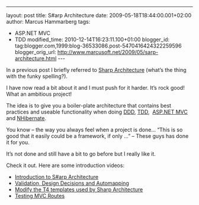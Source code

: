 ---
layout: post
title: S#arp Architecture
date: 2009-05-18T18:44:00.001+02:00
author: Marcus Hammarberg
tags:
  - ASP.NET MVC
  - TDD
modified_time: 2010-12-14T16:23:11.100+01:00
blogger_id: tag:blogger.com,1999:blog-36533086.post-5470416424322259596
blogger_orig_url: http://www.marcusoft.net/2009/05/sarp-architecture.html ---

In a previous post I briefly referred to [Sharp
Architecture](http://code.google.com/p/sharp-architecture/) (what’s the
thing with the funky spelling?).

I have now read a bit about it and I must push for it harder. It’s rock
good! What an ambitious project!

The idea is to give you a boiler-plate architecture that contains best
practices and useable functionality when doing
<a href="http://en.wikipedia.org/wiki/Domain-driven_design"
target="_blank">DDD</a>,
<a href="http://en.wikipedia.org/wiki/Test-driven_development"
target="_blank">TDD</a>, 
<a href="http://www.asp.net/mvc/" target="_blank">ASP.NET MVC</a> and
<a href="https://www.hibernate.org/343.html"
target="_blank">NHibernate</a>.

You know – the way you always feel when a project is done… “This is so
good that it easily could be a framework, if only …” – These guys has
done it for you.

It’s not done and still have a bit to go before but I really like it.

Check it out. Here are some introduction videos:

-   <a href="http://dimecasts.net/Casts/CastDetails/75"
    target="_blank">Introduction to S#arp Architecture</a>
-   <a href="http://dimecasts.net/Casts/CastDetails/97"
    target="_blank">Validation, Design Decisions and Automapping</a>
-   <a href="http://dimecasts.net/Casts/CastDetails/102"
    target="_blank">Modify the T4 templates used by Sharp Architecture</a>
-   <a href="http://dimecasts.net/Casts/CastDetails/107"
    target="_blank">Testing MVC Routes</a>
